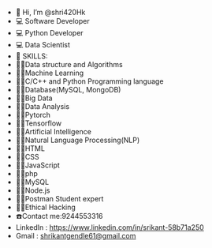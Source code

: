 - 👋 Hi, I’m @shri420Hk
- 💻 Software Developer
- 💻 Python Developer
- 💻 Data Scientist
- 🏫 SKILLS:
- 🧑‍🎓Data structure and Algorithms
- 🧑‍🎓Machine Learning
- 🧑‍🎓C/C++ and Python Programming language
- 🧑‍🎓Database(MySQL, MongoDB)
- 🧑‍🎓Big Data
- 🧑‍🎓Data Analysis
- 🧑‍🎓Pytorch
- 🧑‍🎓Tensorflow
- 🧑‍🎓Artificial Intelligence
- 🧑‍🎓Natural Language Processing(NLP)
- 🧑‍🎓HTML
- 🧑‍🎓CSS
- 🧑‍🎓JavaScript
- 🧑‍🎓php
- 🧑‍🎓MySQL
- 🧑‍🎓Node.js
- 🧑‍🎓Postman Student expert
- 🧑‍🎓Ethical Hacking
- ☎️Contact me:9244553316
- LinkedIn : https://www.linkedin.com/in/srikant-58b71a250
- Gmail : shrikantgendle61@gmail.com
